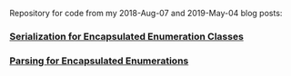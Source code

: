 Repository for code from my 2018-Aug-07 and 2019-May-04 blog posts:

### [Serialization for Encapsulated Enumeration Classes](https://mcguirev10.com/2018/08/07/serialization-encapsulated-enumeration-classes.html)

### [Parsing for Encapsulated Enumerations](https://mcguirev10.com/2019/05/04/parsing-for-encapsulated-enumerations.html)
